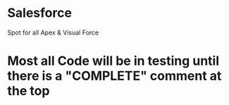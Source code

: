 # Salesforce
Spot for all Apex &amp; Visual Force
# Most all Code will be in testing until there is a "COMPLETE" comment at the top

